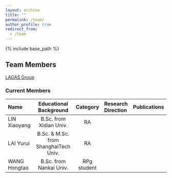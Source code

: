 ```yaml
---
layout: archive
title: ""
permalink: /team/
author_profile: true
redirect_from:
  - /team
---
```


{% include base_path %}

## Team Members

[LAGAS Group](https://github.com/HKBU-LAGAS)

### Current Members

| Name         | Educational Background       |  Category    |   Research Direction  |   Publications  |
|:--------------|:-------------------------------:|:--------------:|:-----------------------|:-----------------------|
| LIN Xiaoyang | B.Sc. from Xidian Univ.| RA |       |                       |
| LAI Yurui | B.Sc. & M.Sc. from ShanghaiTech Univ.| RA |       |                       |
| WANG Hongtao | B.Sc. from Nankai Univ.| RPg student |       |                       |

<!-- | ZHENG Haoran | B.Sc. from BIT, M.Sc. from PolyU| RPg student |       |                       | -->
<!-- | JIANG Runhao | B.Sc. ZJNU| RPg student |       |                       | -->
